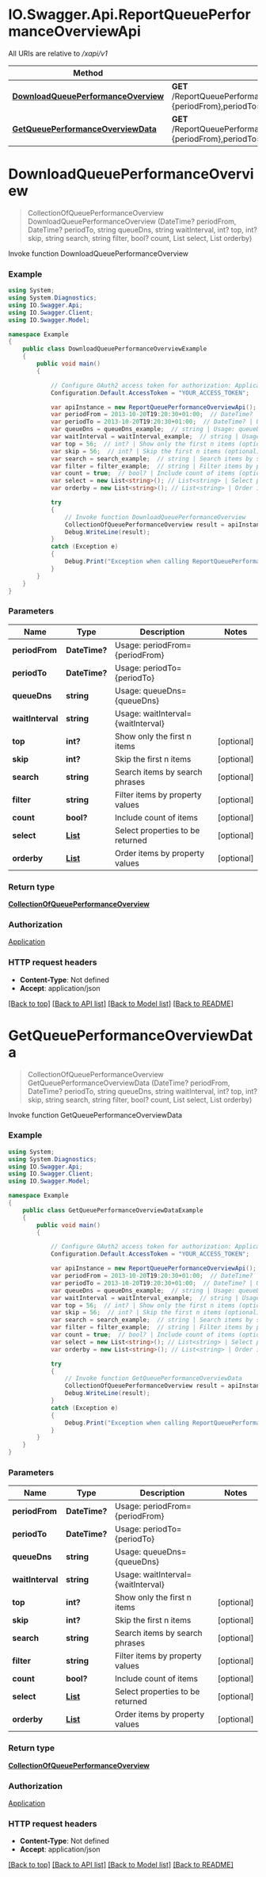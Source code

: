 # IO.Swagger.Api.ReportQueuePerformanceOverviewApi

All URIs are relative to */xapi/v1*

Method | HTTP request | Description
------------- | ------------- | -------------
[**DownloadQueuePerformanceOverview**](ReportQueuePerformanceOverviewApi.md#downloadqueueperformanceoverview) | **GET** /ReportQueuePerformanceOverview/Pbx.DownloadQueuePerformanceOverview(periodFrom&#x3D;{periodFrom},periodTo&#x3D;{periodTo},queueDns&#x3D;{queueDns},waitInterval&#x3D;{waitInterval}) | Invoke function DownloadQueuePerformanceOverview
[**GetQueuePerformanceOverviewData**](ReportQueuePerformanceOverviewApi.md#getqueueperformanceoverviewdata) | **GET** /ReportQueuePerformanceOverview/Pbx.GetQueuePerformanceOverviewData(periodFrom&#x3D;{periodFrom},periodTo&#x3D;{periodTo},queueDns&#x3D;{queueDns},waitInterval&#x3D;{waitInterval}) | Invoke function GetQueuePerformanceOverviewData

<a name="downloadqueueperformanceoverview"></a>
# **DownloadQueuePerformanceOverview**
> CollectionOfQueuePerformanceOverview DownloadQueuePerformanceOverview (DateTime? periodFrom, DateTime? periodTo, string queueDns, string waitInterval, int? top, int? skip, string search, string filter, bool? count, List<string> select, List<string> orderby)

Invoke function DownloadQueuePerformanceOverview

### Example
```csharp
using System;
using System.Diagnostics;
using IO.Swagger.Api;
using IO.Swagger.Client;
using IO.Swagger.Model;

namespace Example
{
    public class DownloadQueuePerformanceOverviewExample
    {
        public void main()
        {

            // Configure OAuth2 access token for authorization: Application
            Configuration.Default.AccessToken = "YOUR_ACCESS_TOKEN";

            var apiInstance = new ReportQueuePerformanceOverviewApi();
            var periodFrom = 2013-10-20T19:20:30+01:00;  // DateTime? | Usage: periodFrom={periodFrom}
            var periodTo = 2013-10-20T19:20:30+01:00;  // DateTime? | Usage: periodTo={periodTo}
            var queueDns = queueDns_example;  // string | Usage: queueDns={queueDns}
            var waitInterval = waitInterval_example;  // string | Usage: waitInterval={waitInterval}
            var top = 56;  // int? | Show only the first n items (optional) 
            var skip = 56;  // int? | Skip the first n items (optional) 
            var search = search_example;  // string | Search items by search phrases (optional) 
            var filter = filter_example;  // string | Filter items by property values (optional) 
            var count = true;  // bool? | Include count of items (optional) 
            var select = new List<string>(); // List<string> | Select properties to be returned (optional) 
            var orderby = new List<string>(); // List<string> | Order items by property values (optional) 

            try
            {
                // Invoke function DownloadQueuePerformanceOverview
                CollectionOfQueuePerformanceOverview result = apiInstance.DownloadQueuePerformanceOverview(periodFrom, periodTo, queueDns, waitInterval, top, skip, search, filter, count, select, orderby);
                Debug.WriteLine(result);
            }
            catch (Exception e)
            {
                Debug.Print("Exception when calling ReportQueuePerformanceOverviewApi.DownloadQueuePerformanceOverview: " + e.Message );
            }
        }
    }
}
```

### Parameters

Name | Type | Description  | Notes
------------- | ------------- | ------------- | -------------
 **periodFrom** | **DateTime?**| Usage: periodFrom&#x3D;{periodFrom} | 
 **periodTo** | **DateTime?**| Usage: periodTo&#x3D;{periodTo} | 
 **queueDns** | **string**| Usage: queueDns&#x3D;{queueDns} | 
 **waitInterval** | **string**| Usage: waitInterval&#x3D;{waitInterval} | 
 **top** | **int?**| Show only the first n items | [optional] 
 **skip** | **int?**| Skip the first n items | [optional] 
 **search** | **string**| Search items by search phrases | [optional] 
 **filter** | **string**| Filter items by property values | [optional] 
 **count** | **bool?**| Include count of items | [optional] 
 **select** | [**List<string>**](string.md)| Select properties to be returned | [optional] 
 **orderby** | [**List<string>**](string.md)| Order items by property values | [optional] 

### Return type

[**CollectionOfQueuePerformanceOverview**](CollectionOfQueuePerformanceOverview.md)

### Authorization

[Application](../README.md#Application)

### HTTP request headers

 - **Content-Type**: Not defined
 - **Accept**: application/json

[[Back to top]](#) [[Back to API list]](../README.md#documentation-for-api-endpoints) [[Back to Model list]](../README.md#documentation-for-models) [[Back to README]](../README.md)

<a name="getqueueperformanceoverviewdata"></a>
# **GetQueuePerformanceOverviewData**
> CollectionOfQueuePerformanceOverview GetQueuePerformanceOverviewData (DateTime? periodFrom, DateTime? periodTo, string queueDns, string waitInterval, int? top, int? skip, string search, string filter, bool? count, List<string> select, List<string> orderby)

Invoke function GetQueuePerformanceOverviewData

### Example
```csharp
using System;
using System.Diagnostics;
using IO.Swagger.Api;
using IO.Swagger.Client;
using IO.Swagger.Model;

namespace Example
{
    public class GetQueuePerformanceOverviewDataExample
    {
        public void main()
        {

            // Configure OAuth2 access token for authorization: Application
            Configuration.Default.AccessToken = "YOUR_ACCESS_TOKEN";

            var apiInstance = new ReportQueuePerformanceOverviewApi();
            var periodFrom = 2013-10-20T19:20:30+01:00;  // DateTime? | Usage: periodFrom={periodFrom}
            var periodTo = 2013-10-20T19:20:30+01:00;  // DateTime? | Usage: periodTo={periodTo}
            var queueDns = queueDns_example;  // string | Usage: queueDns={queueDns}
            var waitInterval = waitInterval_example;  // string | Usage: waitInterval={waitInterval}
            var top = 56;  // int? | Show only the first n items (optional) 
            var skip = 56;  // int? | Skip the first n items (optional) 
            var search = search_example;  // string | Search items by search phrases (optional) 
            var filter = filter_example;  // string | Filter items by property values (optional) 
            var count = true;  // bool? | Include count of items (optional) 
            var select = new List<string>(); // List<string> | Select properties to be returned (optional) 
            var orderby = new List<string>(); // List<string> | Order items by property values (optional) 

            try
            {
                // Invoke function GetQueuePerformanceOverviewData
                CollectionOfQueuePerformanceOverview result = apiInstance.GetQueuePerformanceOverviewData(periodFrom, periodTo, queueDns, waitInterval, top, skip, search, filter, count, select, orderby);
                Debug.WriteLine(result);
            }
            catch (Exception e)
            {
                Debug.Print("Exception when calling ReportQueuePerformanceOverviewApi.GetQueuePerformanceOverviewData: " + e.Message );
            }
        }
    }
}
```

### Parameters

Name | Type | Description  | Notes
------------- | ------------- | ------------- | -------------
 **periodFrom** | **DateTime?**| Usage: periodFrom&#x3D;{periodFrom} | 
 **periodTo** | **DateTime?**| Usage: periodTo&#x3D;{periodTo} | 
 **queueDns** | **string**| Usage: queueDns&#x3D;{queueDns} | 
 **waitInterval** | **string**| Usage: waitInterval&#x3D;{waitInterval} | 
 **top** | **int?**| Show only the first n items | [optional] 
 **skip** | **int?**| Skip the first n items | [optional] 
 **search** | **string**| Search items by search phrases | [optional] 
 **filter** | **string**| Filter items by property values | [optional] 
 **count** | **bool?**| Include count of items | [optional] 
 **select** | [**List<string>**](string.md)| Select properties to be returned | [optional] 
 **orderby** | [**List<string>**](string.md)| Order items by property values | [optional] 

### Return type

[**CollectionOfQueuePerformanceOverview**](CollectionOfQueuePerformanceOverview.md)

### Authorization

[Application](../README.md#Application)

### HTTP request headers

 - **Content-Type**: Not defined
 - **Accept**: application/json

[[Back to top]](#) [[Back to API list]](../README.md#documentation-for-api-endpoints) [[Back to Model list]](../README.md#documentation-for-models) [[Back to README]](../README.md)

